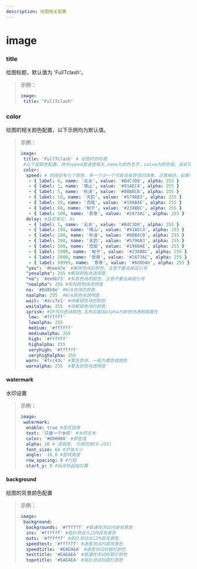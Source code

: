 ```yaml
---
description: 绘图相关配置
---
```


# image

### title

绘图标题，默认值为 'FullTclash'。

> 示例：
>
> ```yaml
> image:
>  title: "FullTclash"
> ```

### color

绘图的相关颜色配置，以下示例均为默认值。

> 示例：
>
> ```yaml
> image:
>  title: 'FullTclash' # 绘图时的标题
>  #以下是颜色配置，其中speed是速度相关,name为颜色名字，value为颜色值，目前仅支持十六进制，label是颜色对应的速度区间（单位MB）,不用动，只需改value值，其他项是为了做区分。
>  color:
>   speed: # 刚刚好有七个颜色，多一个少一个可能会有奇怪的效果。注意缩进。如果不想有太多颜色，可以两个颜色取同样的颜色值。
>    - { label: 0, name: '云水', value: '#B4C3D0', alpha: 255 }
>    - { label: 1, name: '晴山', value: '#91AEC4', alpha: 255 }
>    - { label: 5, name: '秋波', value: '#8BB8CB', alpha: 255 }
>    - { label: 10, name: '天韵', value: '#5796B3', alpha: 255 }
>    - { label: 20, name: '鸢尾', value: '#1988AE', alpha: 255 }
>    - { label: 60, name: '甸子', value: '#238BBC', alpha: 255 }
>    - { label: 100, name: '景泰', value: '#2A73AC', alpha: 255 }
>   delay: #延迟单位: ms
>    - { label: 1, name: '云水', value: '#B4C3D0', alpha: 255 }
>    - { label: 100, name: '晴山', value: '#91AEC4', alpha: 255 }
>    - { label: 200, name: '秋波', value: '#8BB8CB', alpha: 255 }
>    - { label: 300, name: '天韵', value: '#5796B3', alpha: 255 }
>    - { label: 500, name: '鸢尾', value: '#1988AE', alpha: 255 }
>    - { label: 1000, name: '甸子', value: '#238BBC', alpha: 255 }
>    - { label: 2000, name: '景泰', value: '#2A73AC', alpha: 255 }
>    - { label: 99999, name: '景泰', value: '#8d8b8e', alpha: 255 }  #第八个为超时，label无用
>   "yes": '#bee47e' #解锁色块的颜色，注意不要去掉双引号
>   "yesalpha": 255 #解锁颜色块透明度
>   "no": '#ee6b73' #失败色块的颜色，注意不要去掉双引号
>   "noalpha": 255 #失败颜色块透明度
>   na: '#8d8b8e' #N/A色块的颜色
>   naalpha: 255  #N/A颜色块透明度
>   wait: '#dcc7e1' #待解锁色块的颜色
>   waitalpha: 255  #待解锁色块的颜色
>   iprisk: #IP风险色块颜色,名称后面加alpha为颜色块透明度属性
>    low: '#ffffff'
>    lowalpha: 255
>    medium: '#ffffff'
>    mediumalpha: 255
>    high: '#ffffff'
>    highalpha: 255
>    veryhigh: '#ffffff'
>    veryhighalpha: 255
>   warn: '#fcc43c' #警告色块，一般为黄色或橙色
>   warnalpha: 255  #警告颜色块透明度
> ```

#### watermark

水印设置

> 示例：
>
> ```yaml
> image:
>  watermark:
>   enable: true #是否启用
>   text: '只是一个水印' #水印文本
>   color: '#000000' #颜色值
>   alpha: 16 # 透明度, 可用范围(0-255)
>   font_size: 64 #字体大小
>   angle: -16.0 #旋转角度
>   row_spacing: 0 #行距
>   start_y: 0 #纵坐标起始位置
> ```

#### background

绘图的背景颜色配置

> 示例：
>
> ```yaml
> image:
>  background:
>   backgrounds: '#ffffff' #联通性测试内容背景色
>   ins: '#ffffff' #拓扑测试入口内容背景色
>   outs: '#ffffff' #拓扑测试出口内容背景色
>   speedtest: '#ffffff' #速度测试内容背景色
>   speedtitle: '#EAEAEA' #速度测试标题栏颜色
>   testtitle: '#EAEAEA' #联通性测试标题栏颜色
>   topotitle: '#EAEAEA' #拓扑测试标题栏颜色
> ```
